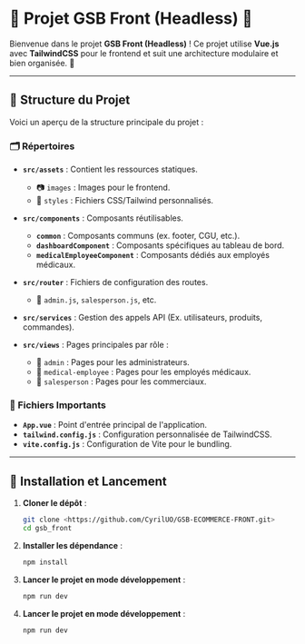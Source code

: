 # 🌟 Projet GSB Front (Headless) 🌟

Bienvenue dans le projet **GSB Front (Headless)** ! Ce projet utilise **Vue.js** avec **TailwindCSS** pour le frontend et suit une architecture modulaire et bien organisée. 🚀

---

## 📁 Structure du Projet

Voici un aperçu de la structure principale du projet :

### 🗂️ Répertoires

- **`src/assets`** : Contient les ressources statiques.
    - 📷 `images` : Images pour le frontend.
    - 🎨 `styles` : Fichiers CSS/Tailwind personnalisés.

- **`src/components`** : Composants réutilisables.
    - **`common`** : Composants communs (ex. footer, CGU, etc.).
    - **`dashboardComponent`** : Composants spécifiques au tableau de bord.
    - **`medicalEmployeeComponent`** : Composants dédiés aux employés médicaux.

- **`src/router`** : Fichiers de configuration des routes.
    - 🔄 `admin.js`, `salesperson.js`, etc.

- **`src/services`** : Gestion des appels API (Ex. utilisateurs, produits, commandes).

- **`src/views`** : Pages principales par rôle :
    - 👑 `admin` : Pages pour les administrateurs.
    - 💼 `medical-employee` : Pages pour les employés médicaux.
    - 🛒 `salesperson` : Pages pour les commerciaux.

### 📄 Fichiers Importants

- **`App.vue`** : Point d'entrée principal de l'application.
- **`tailwind.config.js`** : Configuration personnalisée de TailwindCSS.
- **`vite.config.js`** : Configuration de Vite pour le bundling.

---

## 🚀 Installation et Lancement

1. **Cloner le dépôt** :
   ```bash
   git clone <https://github.com/CyrilUO/GSB-ECOMMERCE-FRONT.git>
   cd gsb_front

2. **Installer les dépendance** :
    ```bash
    npm install

3. **Lancer le projet en mode développement** :
    ```bash
    npm run dev

4. **Lancer le projet en mode développement** :
    ```bash
    npm run dev
